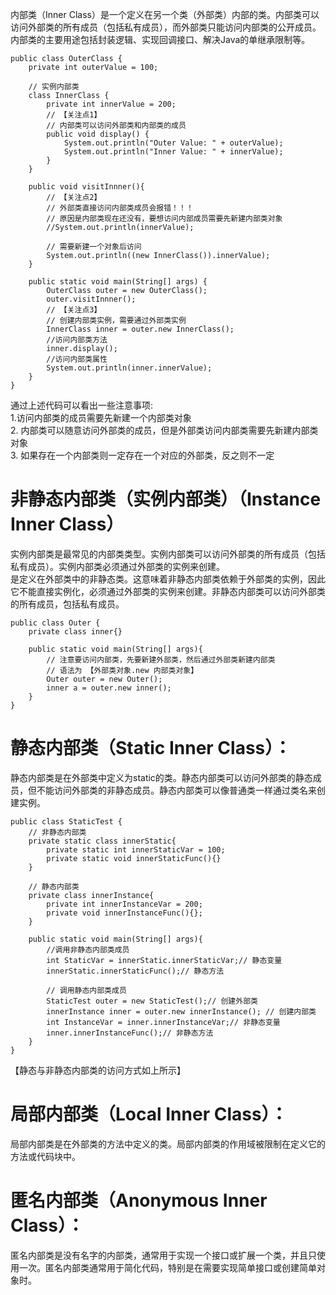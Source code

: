 内部类（Inner Class）是一个定义在另一个类（外部类）内部的类。内部类可以访问外部类的所有成员（包括私有成员），而外部类只能访问内部类的公开成员。内部类的主要用途包括封装逻辑、实现回调接口、解决Java的单继承限制等。</br>

```
public class OuterClass {  
    private int outerValue = 100;  
  
    // 实例内部类  
    class InnerClass {  
        private int innerValue = 200;  
        // 【关注点1】
        // 内部类可以访问外部类和内部类的成员
        public void display() {  
            System.out.println("Outer Value: " + outerValue);  
            System.out.println("Inner Value: " + innerValue);  
        }  
    }

    public void visitInnner(){
        // 【关注点2】
        // 外部类直接访问内部类成员会报错！！！
        // 原因是内部类现在还没有，要想访问内部成员需要先新建内部类对象
        //System.out.println(innerValue);
        
        // 需要新建一个对象后访问
        System.out.println((new InnerClass()).innerValue);
    }
  
    public static void main(String[] args) {  
        OuterClass outer = new OuterClass();
        outer.visitInnner();
        // 【关注点3】
        // 创建内部类实例，需要通过外部类实例  
        InnerClass inner = outer.new InnerClass();
        //访问内部类方法
        inner.display();
        //访问内部类属性
        System.out.println(inner.innerValue);
    }  
}
```

通过上述代码可以看出一些注意事项:</br>
1.访问内部类的成员需要先新建一个内部类对象 </br>
2. 内部类可以随意访问外部类的成员，但是外部类访问内部类需要先新建内部类对象</br>
3. 如果存在一个内部类则一定存在一个对应的外部类，反之则不一定</br>

<h1>非静态内部类（实例内部类）（Instance Inner Class）</h1>
实例内部类是最常见的内部类类型。实例内部类可以访问外部类的所有成员（包括私有成员）。实例内部类必须通过外部类的实例来创建。</br>
是定义在外部类中的非静态类。这意味着非静态内部类依赖于外部类的实例，因此它不能直接实例化，必须通过外部类的实例来创建。非静态内部类可以访问外部类的所有成员，包括私有成员。</br>

```
public class Outer {
    private class inner{}

    public static void main(String[] args){
        // 注意要访问内部类，先要新建外部类，然后通过外部类新建内部类
        // 语法为 【外部类对象.new 内部类对象】
        Outer outer = new Outer();
        inner a = outer.new inner();
    }
}
```


<h1>静态内部类（Static Inner Class）：</h1>
静态内部类是在外部类中定义为static的类。静态内部类可以访问外部类的静态成员，但不能访问外部类的非静态成员。静态内部类可以像普通类一样通过类名来创建实例。</br>

```
public class StaticTest {
    // 非静态内部类
    private static class innerStatic{
        private static int innerStaticVar = 100;
        private static void innerStaticFunc(){}
    }

    // 静态内部类
    private class innerInstance{
        private int innerInstanceVar = 200;
        private void innerInstanceFunc(){};
    }

    public static void main(String[] args){
        //调用非静态内部类成员
        int StaticVar = innerStatic.innerStaticVar;// 静态变量
        innerStatic.innerStaticFunc();// 静态方法

        // 调用静态内部类成员
        StaticTest outer = new StaticTest();// 创建外部类
        innerInstance inner = outer.new innerInstance(); // 创建内部类
        int InstanceVar = inner.innerInstanceVar;// 非静态变量
        inner.innerInstanceFunc();// 非静态方法
    }
}
```

【静态与非静态内部类的访问方式如上所示】


<h1>局部内部类（Local Inner Class）：</h1>
局部内部类是在外部类的方法中定义的类。局部内部类的作用域被限制在定义它的方法或代码块中。</br>

<h1>匿名内部类（Anonymous Inner Class）：</h1>
匿名内部类是没有名字的内部类，通常用于实现一个接口或扩展一个类，并且只使用一次。匿名内部类通常用于简化代码，特别是在需要实现简单接口或创建简单对象时。</br>
